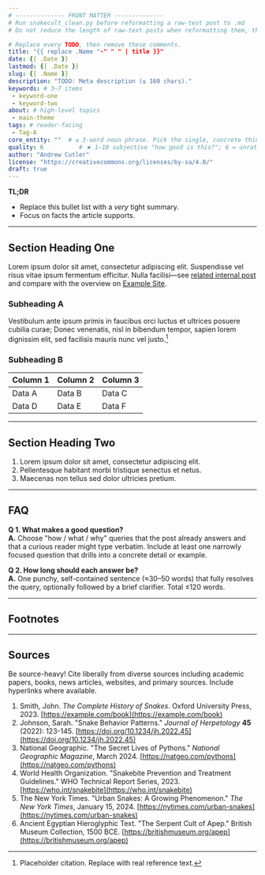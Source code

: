 ```yaml
---
# -------------- FRONT MATTER -------------- 
# Run snakecult_clean.py before reformatting a raw-test post to .md
# Do not reduce the length of raw-text posts when reformatting them, though do break up long paragraphs and add bolding/emphasis where appropriate for a mobile-friendly reading experience.

# Replace every TODO, then remove these comments.
title: "{{ replace .Name "-" " " | title }}"
date: {{ .Date }}
lastmod: {{ .Date }}
slug: {{ .Name }}
description: "TODO: Meta description (≤ 160 chars)."
keywords: # 3–7 items
 - keyword-one
 - keyword-two
about: # high-level topics
 - main-theme
tags: # reader-facing
 - Tag-A
core_entity: ""  # ≤ 3-word noun phrase. Pick the single, concrete thing (object/creature/place/person) that best embodies the post and is easy to illustrate—i.e., what you'd put on the magazine cover.
quality: 6          # ★ 1‒10 subjective "how good is this?"; 6 = unrated/OK
author: "Andrew Cutler"
license: "https://creativecommons.org/licenses/by-sa/4.0/"
draft: true
---
```


**TL;DR**  <!-- ≤ 100 words, 3-7 bullets -->

- Replace this bullet list with a *very* tight summary.
- Focus on facts the article supports.

---

## Section Heading One

Lorem ipsum dolor sit amet, consectetur adipiscing elit. Suspendisse vel risus vitae ipsum fermentum efficitur. Nulla facilisi—see [related internal post](/internal-placeholder/) and compare with the overview on [Example Site](https://example.com/). 

### Subheading A

Vestibulum ante ipsum primis in faucibus orci luctus et ultrices posuere cubilia curae; Donec venenatis, nisl in bibendum tempor, sapien lorem dignissim elit, sed facilisis mauris nunc vel justo.[^1]

### Subheading B

| Column 1 | Column 2 | Column 3 |
|----------|----------|----------|
| Data A | Data B | Data C |
| Data D | Data E | Data F |

---

## Section Heading Two

1. Lorem ipsum dolor sit amet, consectetur adipiscing elit. 
2. Pellentesque habitant morbi tristique senectus et netus. 
3. Maecenas non tellus sed dolor ultricies pretium. 

---

## FAQ <!-- retains FAQPage schema support. Produce 2–5 Q-A pairs. -->

**Q 1. What makes a good question?**  
**A.** Choose "how / what / why" queries that the post already answers and that a curious reader might type verbatim. Include at least one narrowly focused question that drills into a concrete detail or example.

**Q 2. How long should each answer be?**  
**A.** One punchy, self-contained sentence (≈30–50 words) that fully resolves the query, optionally followed by a brief clarifier. Total ≤120 words.

---

## Footnotes

[^1]: Placeholder citation. Replace with real reference text.

---

## Sources

Be source-heavy! Cite liberally from diverse sources including academic papers, books, news articles, websites, and primary sources. Include hyperlinks where available.

1. Smith, John. *The Complete History of Snakes*. Oxford University Press, 2023. [https://example.com/book](https://example.com/book)
2. Johnson, Sarah. "Snake Behavior Patterns." *Journal of Herpetology* **45** (2022): 123-145. [https://doi.org/10.1234/jh.2022.45](https://doi.org/10.1234/jh.2022.45)
3. National Geographic. "The Secret Lives of Pythons." *National Geographic Magazine*, March 2024. [https://natgeo.com/pythons](https://natgeo.com/pythons)
4. World Health Organization. "Snakebite Prevention and Treatment Guidelines." WHO Technical Report Series, 2023. [https://who.int/snakebite](https://who.int/snakebite)
5. The New York Times. "Urban Snakes: A Growing Phenomenon." *The New York Times*, January 15, 2024. [https://nytimes.com/urban-snakes](https://nytimes.com/urban-snakes)
6. Ancient Egyptian Hieroglyphic Text. "The Serpent Cult of Apep." British Museum Collection, 1500 BCE. [https://britishmuseum.org/apep](https://britishmuseum.org/apep)